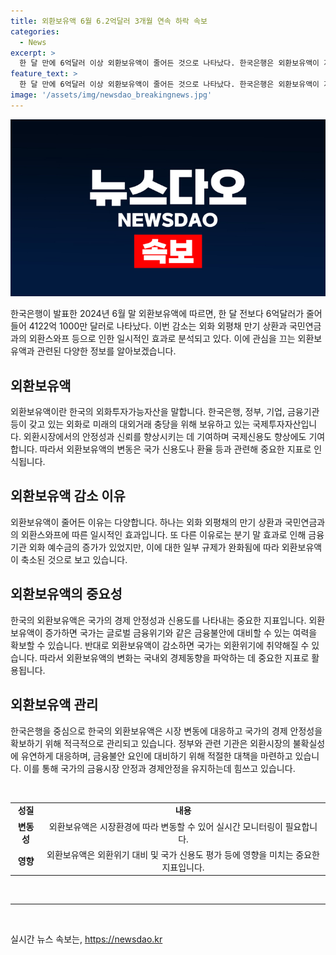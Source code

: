 ```yaml
---
title: 외환보유액 6월 6.2억달러 3개월 연속 하락 속보
categories:
  - News
excerpt: >
  한 달 만에 6억달러 이상 외환보유액이 줄어든 것으로 나타났다. 한국은행은 외환보유액이 지난달 말 기준 4122억 1000만 달러로 전월 대비 6억 2000만 달러 감소했다고 발표했다. 이는 외화 외평채 만기 상환과 외환스와프로 인한 일시적인 영향 등으로 해석된다. 
feature_text: >
  한 달 만에 6억달러 이상 외환보유액이 줄어든 것으로 나타났다. 한국은행은 외환보유액이 지난달 말 기준 4122억 1000만 달러로 전월 대비 6억 2000만 달러 감소했다고 발표했다. 이는 외화 외평채 만기 상환과 외환스와프로 인한 일시적인 영향 등으로 해석된다. 
image: '/assets/img/newsdao_breakingnews.jpg'
---
```


<p><img src="/assets/img/newsdao_breakingnews.jpg" alt="cryptoinkorea 속보" /></p>

<p>한국은행이 발표한 2024년 6월 말 외환보유액에 따르면, 한 달 전보다 6억달러가 줄어들어 4122억 1000만 달러로 나타났다. 이번 감소는 외화 외평채 만기 상환과 국민연금과의 외환스와프 등으로 인한 일시적인 효과로 분석되고 있다. 이에 관심을 끄는 외환보유액과 관련된 다양한 정보를 알아보겠습니다. </p>

<h2 data-ke-size="size26">외환보유액</h2>

<p data-ke-size="size16">외환보유액이란 한국의 외화투자가능자산을 말합니다. 한국은행, 정부, 기업, 금융기관 등이 갖고 있는 외화로 미래의 대외거래 충당을 위해 보유하고 있는 국제투자자산입니다. 외환시장에서의 안정성과 신뢰를 향상시키는 데 기여하며 국제신용도 향상에도 기여합니다. 따라서 외환보유액의 변동은 국가 신용도나 환율 등과 관련해 중요한 지표로 인식됩니다.</p>

<h2 data-ke-size="size26">외환보유액 감소 이유</h2>

<p data-ke-size="size16">외환보유액이 줄어든 이유는 다양합니다. 하나는 외화 외평채의 만기 상환과 국민연금과의 외환스와프에 따른 일시적인 효과입니다. 또 다른 이유로는 분기 말 효과로 인해 금융기관 외화 예수금의 증가가 있었지만, 이에 대한 일부 규제가 완화됨에 따라 외환보유액이 축소된 것으로 보고 있습니다.</p>

<h2 data-ke-size="size26">외환보유액의 중요성</h2>

<p data-ke-size="size16">한국의 외환보유액은 국가의 경제 안정성과 신용도를 나타내는 중요한 지표입니다. 외환보유액이 증가하면 국가는 글로벌 금융위기와 같은 금융불안에 대비할 수 있는 여력을 확보할 수 있습니다. 반대로 외환보유액이 감소하면 국가는 외환위기에 취약해질 수 있습니다. 따라서 외환보유액의 변화는 국내외 경제동향을 파악하는 데 중요한 지표로 활용됩니다.</p>

<h2 data-ke-size="size26">외환보유액 관리</h2>

<p data-ke-size="size16">한국은행을 중심으로 한국의 외환보유액은 시장 변동에 대응하고 국가의 경제 안정성을 확보하기 위해 적극적으로 관리되고 있습니다. 정부와 관련 기관은 외환시장의 불확실성에 유연하게 대응하며, 금융불안 요인에 대비하기 위해 적절한 대책을 마련하고 있습니다. 이를 통해 국가의 금융시장 안정과 경제안정을 유지하는데 힘쓰고 있습니다.</p>

<p data-ke-size="size16">&nbsp;</p>

<table>
    <tbody>
        <tr>
            <td style="text-align: center; height: 17px;"><b>성질</b></td>
            <td style="text-align: center; height: 17px;"><b>내용</b></td>
        </tr>
        <tr>
            <td style="text-align: center; height: 17px;"><b>변동성</b></td>
            <td style="text-align: center; height: 17px;">외환보유액은 시장환경에 따라 변동할 수 있어 실시간 모니터링이 필요합니다.</td>
        </tr>
        <tr>
            <td style="text-align: center; height: 17px;"><b>영향</b></td>
            <td style="text-align: center; height: 17px;">외환보유액은 외환위기 대비 및 국가 신용도 평가 등에 영향을 미치는 중요한 지표입니다.</td>
        </tr>
    </tbody>
</table>

<p data-ke-size="size16">&nbsp;</p>

<hr>

<p data-ke-size="size16">&nbsp;</p>
실시간 뉴스 속보는, <a href="https://newsdao.kr" rel="dofollow">https://newsdao.kr</a>


